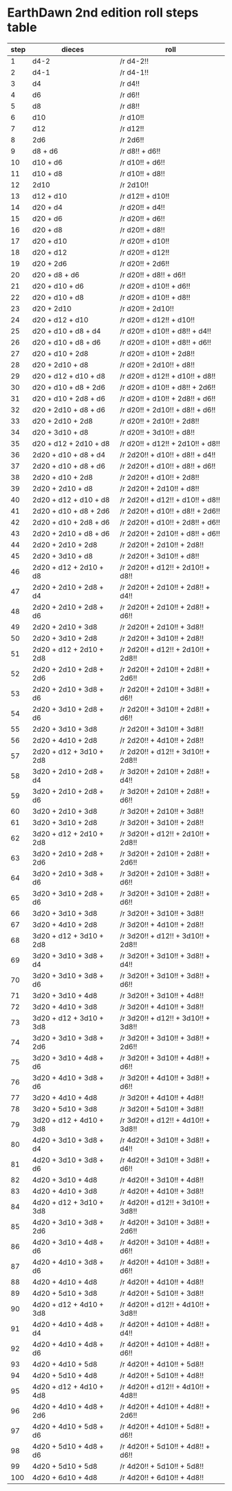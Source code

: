 # EarthDawn 2nd edition roll steps table

| step | dieces | roll |
| ------------- | ------------- | ------------- |
|1|d4-2|/r d4-2!!|
|2|d4-1|/r d4-1!!|
|3|d4|/r d4!!|
|4|d6|/r d6!!|
|5|d8|/r d8!!|
|6|d10|/r d10!!|
|7|d12|/r d12!!|
|8|2d6|/r 2d6!!|
|9|d8 + d6|/r d8!! + d6!!|
|10|d10 + d6|/r d10!! + d6!!|
|11|d10 + d8|/r d10!! + d8!!|
|12|2d10|/r 2d10!!|
|13|d12 + d10|/r d12!! + d10!!|
|14|d20 + d4|/r d20!! + d4!!|
|15|d20 + d6|/r d20!! + d6!!|
|16|d20 + d8|/r d20!! + d8!!|
|17|d20 + d10|/r d20!! + d10!!|
|18|d20 + d12|/r d20!! + d12!!|
|19|d20 + 2d6|/r d20!! + 2d6!!|
|20|d20 + d8 + d6|/r d20!! + d8!! + d6!!|
|21|d20 + d10 + d6|/r d20!! + d10!! + d6!!|
|22|d20 + d10 + d8|/r d20!! + d10!! + d8!!|
|23|d20 + 2d10|/r d20!! + 2d10!!|
|24|d20 + d12 + d10|/r d20!! + d12!! + d10!!|
|25|d20 + d10 + d8 + d4|/r d20!! + d10!! + d8!! + d4!!|
|26|d20 + d10 + d8 + d6|/r d20!! + d10!! + d8!! + d6!!|
|27|d20 + d10 + 2d8|/r d20!! + d10!! + 2d8!!|
|28|d20 + 2d10 + d8|/r d20!! + 2d10!! + d8!!|
|29|d20 + d12 + d10 + d8|/r d20!! + d12!! + d10!! + d8!!|
|30|d20 + d10 + d8 + 2d6|/r d20!! + d10!! + d8!! + 2d6!!|
|31|d20 + d10 + 2d8 + d6|/r d20!! + d10!! + 2d8!! + d6!!|
|32|d20 + 2d10 + d8 + d6|/r d20!! + 2d10!! + d8!! + d6!!|
|33|d20 + 2d10 + 2d8|/r d20!! + 2d10!! + 2d8!!|
|34|d20 + 3d10 + d8|/r d20!! + 3d10!! + d8!!|
|35|d20 + d12 + 2d10 + d8|/r d20!! + d12!! + 2d10!! + d8!!|
|36|2d20 + d10 + d8 + d4|/r 2d20!! + d10!! + d8!! + d4!!|
|37|2d20 + d10 + d8 + d6|/r 2d20!! + d10!! + d8!! + d6!!|
|38|2d20 + d10 + 2d8|/r 2d20!! + d10!! + 2d8!!|
|39|2d20 + 2d10 + d8|/r 2d20!! + 2d10!! + d8!!|
|40|2d20 + d12 + d10 + d8|/r 2d20!! + d12!! + d10!! + d8!!|
|41|2d20 + d10 + d8 + 2d6|/r 2d20!! + d10!! + d8!! + 2d6!!|
|42|2d20 + d10 + 2d8 + d6|/r 2d20!! + d10!! + 2d8!! + d6!!|
|43|2d20 + 2d10 + d8 + d6|/r 2d20!! + 2d10!! + d8!! + d6!!|
|44|2d20 + 2d10 + 2d8|/r 2d20!! + 2d10!! + 2d8!!|
|45|2d20 + 3d10 + d8|/r 2d20!! + 3d10!! + d8!!|
|46|2d20 + d12 + 2d10 + d8|/r 2d20!! + d12!! + 2d10!! + d8!!|
|47|2d20 + 2d10 + 2d8 + d4|/r 2d20!! + 2d10!! + 2d8!! + d4!!|
|48|2d20 + 2d10 + 2d8 + d6|/r 2d20!! + 2d10!! + 2d8!! + d6!!|
|49|2d20 + 2d10 + 3d8|/r 2d20!! + 2d10!! + 3d8!!|
|50|2d20 + 3d10 + 2d8|/r 2d20!! + 3d10!! + 2d8!!|
|51|2d20 + d12 + 2d10 + 2d8|/r 2d20!! + d12!! + 2d10!! + 2d8!!|
|52|2d20 + 2d10 + 2d8 + 2d6|/r 2d20!! + 2d10!! + 2d8!! + 2d6!!|
|53|2d20 + 2d10 + 3d8 + d6|/r 2d20!! + 2d10!! + 3d8!! + d6!!|
|54|2d20 + 3d10 + 2d8 + d6|/r 2d20!! + 3d10!! + 2d8!! + d6!!|
|55|2d20 + 3d10 + 3d8|/r 2d20!! + 3d10!! + 3d8!!|
|56|2d20 + 4d10 + 2d8|/r 2d20!! + 4d10!! + 2d8!!|
|57|2d20 + d12 + 3d10 + 2d8|/r 2d20!! + d12!! + 3d10!! + 2d8!!|
|58|3d20 + 2d10 + 2d8 + d4|/r 3d20!! + 2d10!! + 2d8!! + d4!!|
|59|3d20 + 2d10 + 2d8 + d6|/r 3d20!! + 2d10!! + 2d8!! + d6!!|
|60|3d20 + 2d10 + 3d8|/r 3d20!! + 2d10!! + 3d8!!|
|61|3d20 + 3d10 + 2d8|/r 3d20!! + 3d10!! + 2d8!!|
|62|3d20 + d12 + 2d10 + 2d8|/r 3d20!! + d12!! + 2d10!! + 2d8!!|
|63|3d20 + 2d10 + 2d8 + 2d6|/r 3d20!! + 2d10!! + 2d8!! + 2d6!!|
|64|3d20 + 2d10 + 3d8 + d6|/r 3d20!! + 2d10!! + 3d8!! + d6!!|
|65|3d20 + 3d10 + 2d8 + d6|/r 3d20!! + 3d10!! + 2d8!! + d6!!|
|66|3d20 + 3d10 + 3d8|/r 3d20!! + 3d10!! + 3d8!!|
|67|3d20 + 4d10 + 2d8|/r 3d20!! + 4d10!! + 2d8!!|
|68|3d20 + d12 + 3d10 + 2d8|/r 3d20!! + d12!! + 3d10!! + 2d8!!|
|69|3d20 + 3d10 + 3d8 + d4|/r 3d20!! + 3d10!! + 3d8!! + d4!!|
|70|3d20 + 3d10 + 3d8 + d6|/r 3d20!! + 3d10!! + 3d8!! + d6!!|
|71|3d20 + 3d10 + 4d8|/r 3d20!! + 3d10!! + 4d8!!|
|72|3d20 + 4d10 + 3d8|/r 3d20!! + 4d10!! + 3d8!!|
|73|3d20 + d12 + 3d10 + 3d8|/r 3d20!! + d12!! + 3d10!! + 3d8!!|
|74|3d20 + 3d10 + 3d8 + 2d6|/r 3d20!! + 3d10!! + 3d8!! + 2d6!!|
|75|3d20 + 3d10 + 4d8 + d6|/r 3d20!! + 3d10!! + 4d8!! + d6!!|
|76|3d20 + 4d10 + 3d8 + d6|/r 3d20!! + 4d10!! + 3d8!! + d6!!|
|77|3d20 + 4d10 + 4d8|/r 3d20!! + 4d10!! + 4d8!!|
|78|3d20 + 5d10 + 3d8|/r 3d20!! + 5d10!! + 3d8!!|
|79|3d20 + d12 + 4d10 + 3d8|/r 3d20!! + d12!! + 4d10!! + 3d8!!|
|80|4d20 + 3d10 + 3d8 + d4|/r 4d20!! + 3d10!! + 3d8!! + d4!!|
|81|4d20 + 3d10 + 3d8 + d6|/r 4d20!! + 3d10!! + 3d8!! + d6!!|
|82|4d20 + 3d10 + 4d8|/r 4d20!! + 3d10!! + 4d8!!|
|83|4d20 + 4d10 + 3d8|/r 4d20!! + 4d10!! + 3d8!!|
|84|4d20 + d12 + 3d10 + 3d8|/r 4d20!! + d12!! + 3d10!! + 3d8!!|
|85|4d20 + 3d10 + 3d8 + 2d6|/r 4d20!! + 3d10!! + 3d8!! + 2d6!!|
|86|4d20 + 3d10 + 4d8 + d6|/r 4d20!! + 3d10!! + 4d8!! + d6!!|
|87|4d20 + 4d10 + 3d8 + d6|/r 4d20!! + 4d10!! + 3d8!! + d6!!|
|88|4d20 + 4d10 + 4d8|/r 4d20!! + 4d10!! + 4d8!!|
|89|4d20 + 5d10 + 3d8|/r 4d20!! + 5d10!! + 3d8!!|
|90|4d20 + d12 + 4d10 + 3d8|/r 4d20!! + d12!! + 4d10!! + 3d8!!|
|91|4d20 + 4d10 + 4d8 + d4|/r 4d20!! + 4d10!! + 4d8!! + d4!!|
|92|4d20 + 4d10 + 4d8 + d6|/r 4d20!! + 4d10!! + 4d8!! + d6!!|
|93|4d20 + 4d10 + 5d8|/r 4d20!! + 4d10!! + 5d8!!|
|94|4d20 + 5d10 + 4d8|/r 4d20!! + 5d10!! + 4d8!!|
|95|4d20 + d12 + 4d10 + 4d8|/r 4d20!! + d12!! + 4d10!! + 4d8!!|
|96|4d20 + 4d10 + 4d8 + 2d6|/r 4d20!! + 4d10!! + 4d8!! + 2d6!!|
|97|4d20 + 4d10 + 5d8 + d6|/r 4d20!! + 4d10!! + 5d8!! + d6!!|
|98|4d20 + 5d10 + 4d8 + d6|/r 4d20!! + 5d10!! + 4d8!! + d6!!|
|99|4d20 + 5d10 + 5d8|/r 4d20!! + 5d10!! + 5d8!!|
|100|4d20 + 6d10 + 4d8|/r 4d20!! + 6d10!! + 4d8!!|
